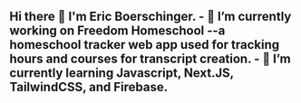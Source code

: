## Hi there 👋 I'm Eric Boerschinger. - 🔭 I’m currently working on Freedom Homeschool --a homeschool tracker web app used for tracking hours and courses for transcript creation.  - 🌱 I’m currently learning Javascript, Next.JS, TailwindCSS, and Firebase. 

<!--
**ericb83/ericb83** is a ✨ _special_ ✨ repository because its `README.md` (this file) appears on your GitHub profile.

Here are some ideas to get you started:

- 🔭 I’m currently working on ...
- 🌱 I’m currently learning ...
- 👯 I’m looking to collaborate on ...
- 🤔 I’m looking for help with ...
- 💬 Ask me about ...
- 📫 How to reach me: ...
- 😄 Pronouns: ...
- ⚡ Fun fact: ...
-->
